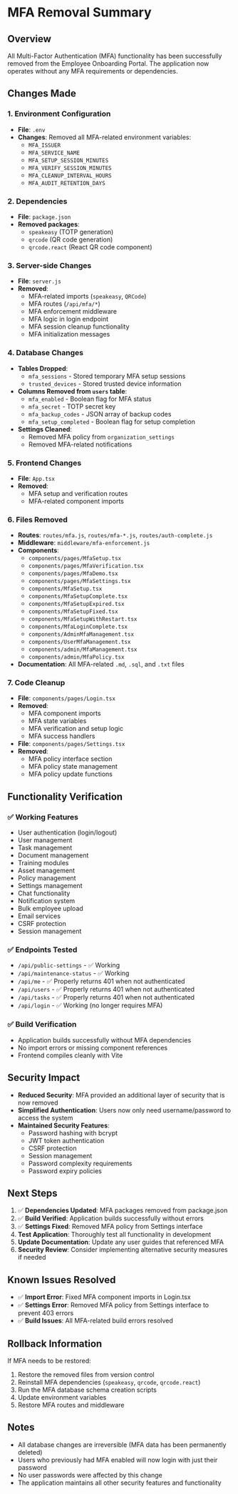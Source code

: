 # MFA Removal Summary

## Overview
All Multi-Factor Authentication (MFA) functionality has been successfully removed from the Employee Onboarding Portal. The application now operates without any MFA requirements or dependencies.

## Changes Made

### 1. Environment Configuration
- **File**: `.env`
- **Changes**: Removed all MFA-related environment variables:
  - `MFA_ISSUER`
  - `MFA_SERVICE_NAME`
  - `MFA_SETUP_SESSION_MINUTES`
  - `MFA_VERIFY_SESSION_MINUTES`
  - `MFA_CLEANUP_INTERVAL_HOURS`
  - `MFA_AUDIT_RETENTION_DAYS`

### 2. Dependencies
- **File**: `package.json`
- **Removed packages**:
  - `speakeasy` (TOTP generation)
  - `qrcode` (QR code generation)
  - `qrcode.react` (React QR code component)

### 3. Server-side Changes
- **File**: `server.js`
- **Removed**:
  - MFA-related imports (`speakeasy`, `QRCode`)
  - MFA routes (`/api/mfa/*`)
  - MFA enforcement middleware
  - MFA logic in login endpoint
  - MFA session cleanup functionality
  - MFA initialization messages

### 4. Database Changes
- **Tables Dropped**:
  - `mfa_sessions` - Stored temporary MFA setup sessions
  - `trusted_devices` - Stored trusted device information
- **Columns Removed from `users` table**:
  - `mfa_enabled` - Boolean flag for MFA status
  - `mfa_secret` - TOTP secret key
  - `mfa_backup_codes` - JSON array of backup codes
  - `mfa_setup_completed` - Boolean flag for setup completion
- **Settings Cleaned**:
  - Removed MFA policy from `organization_settings`
  - Removed MFA-related notifications

### 5. Frontend Changes
- **File**: `App.tsx`
- **Removed**:
  - MFA setup and verification routes
  - MFA-related component imports

### 6. Files Removed
- **Routes**: `routes/mfa.js`, `routes/mfa-*.js`, `routes/auth-complete.js`
- **Middleware**: `middleware/mfa-enforcement.js`
- **Components**:
  - `components/pages/MfaSetup.tsx`
  - `components/pages/MfaVerification.tsx`
  - `components/pages/MfaDemo.tsx`
  - `components/pages/MfaSettings.tsx`
  - `components/MfaSetup.tsx`
  - `components/MfaSetupComplete.tsx`
  - `components/MfaSetupExpired.tsx`
  - `components/MfaSetupFixed.tsx`
  - `components/MfaSetupWithRestart.tsx`
  - `components/MfaLoginComplete.tsx`
  - `components/AdminMfaManagement.tsx`
  - `components/UserMfaManagement.tsx`
  - `components/admin/MfaManagement.tsx`
  - `components/admin/MfaPolicy.tsx`
- **Documentation**: All MFA-related `.md`, `.sql`, and `.txt` files

### 7. Code Cleanup
- **File**: `components/pages/Login.tsx`
- **Removed**:
  - MFA component imports
  - MFA state variables
  - MFA verification and setup logic
  - MFA success handlers
- **File**: `components/pages/Settings.tsx`
- **Removed**:
  - MFA policy interface section
  - MFA policy state management
  - MFA policy update functions

## Functionality Verification

### ✅ Working Features
- User authentication (login/logout)
- User management
- Task management
- Document management
- Training modules
- Asset management
- Policy management
- Settings management
- Chat functionality
- Notification system
- Bulk employee upload
- Email services
- CSRF protection
- Session management

### ✅ Endpoints Tested
- `/api/public-settings` - ✅ Working
- `/api/maintenance-status` - ✅ Working
- `/api/me` - ✅ Properly returns 401 when not authenticated
- `/api/users` - ✅ Properly returns 401 when not authenticated
- `/api/tasks` - ✅ Properly returns 401 when not authenticated
- `/api/login` - ✅ Working (no longer requires MFA)

### ✅ Build Verification
- Application builds successfully without MFA dependencies
- No import errors or missing component references
- Frontend compiles cleanly with Vite

## Security Impact
- **Reduced Security**: MFA provided an additional layer of security that is now removed
- **Simplified Authentication**: Users now only need username/password to access the system
- **Maintained Security Features**:
  - Password hashing with bcrypt
  - JWT token authentication
  - CSRF protection
  - Session management
  - Password complexity requirements
  - Password expiry policies

## Next Steps
1. ✅ **Dependencies Updated**: MFA packages removed from package.json
2. ✅ **Build Verified**: Application builds successfully without errors
3. ✅ **Settings Fixed**: Removed MFA policy from Settings interface
4. **Test Application**: Thoroughly test all functionality in development
5. **Update Documentation**: Update any user guides that referenced MFA
6. **Security Review**: Consider implementing alternative security measures if needed

## Known Issues Resolved
- ✅ **Import Error**: Fixed MFA component imports in Login.tsx
- ✅ **Settings Error**: Removed MFA policy from Settings interface to prevent 403 errors
- ✅ **Build Issues**: All MFA-related build errors resolved

## Rollback Information
If MFA needs to be restored:
1. Restore the removed files from version control
2. Reinstall MFA dependencies (`speakeasy`, `qrcode`, `qrcode.react`)
3. Run the MFA database schema creation scripts
4. Update environment variables
5. Restore MFA routes and middleware

## Notes
- All database changes are irreversible (MFA data has been permanently deleted)
- Users who previously had MFA enabled will now login with just their password
- No user passwords were affected by this change
- The application maintains all other security features and functionality